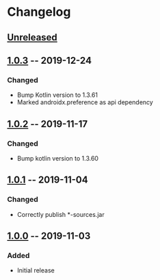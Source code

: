 # Changelog

## [Unreleased]

## [1.0.3] -- 2019-12-24

### Changed

* Bump Kotlin version to 1.3.61
* Marked androidx.preference as api dependency

## [1.0.2] -- 2019-11-17

### Changed

* Bump kotlin version to 1.3.60

## [1.0.1] -- 2019-11-04

### Changed

* Correctly publish *-sources.jar

## [1.0.0] -- 2019-11-03

### Added

* Initial release

[Unreleased]: https://github.com/sphrak/Either/compare/1.0.3...HEAD
[1.0.3]: https://github.com/sphrak/Either/compare/1.0.2...1.0.3
[1.0.2]: https://github.com/sphrak/Either/compare/1.0.1...1.0.2
[1.0.1]: https://github.com/sphrak/Either/compare/1.0.0...1.0.1
[1.0.0]: https://github.com/sphrak/Either/releases/tag/1.0.0